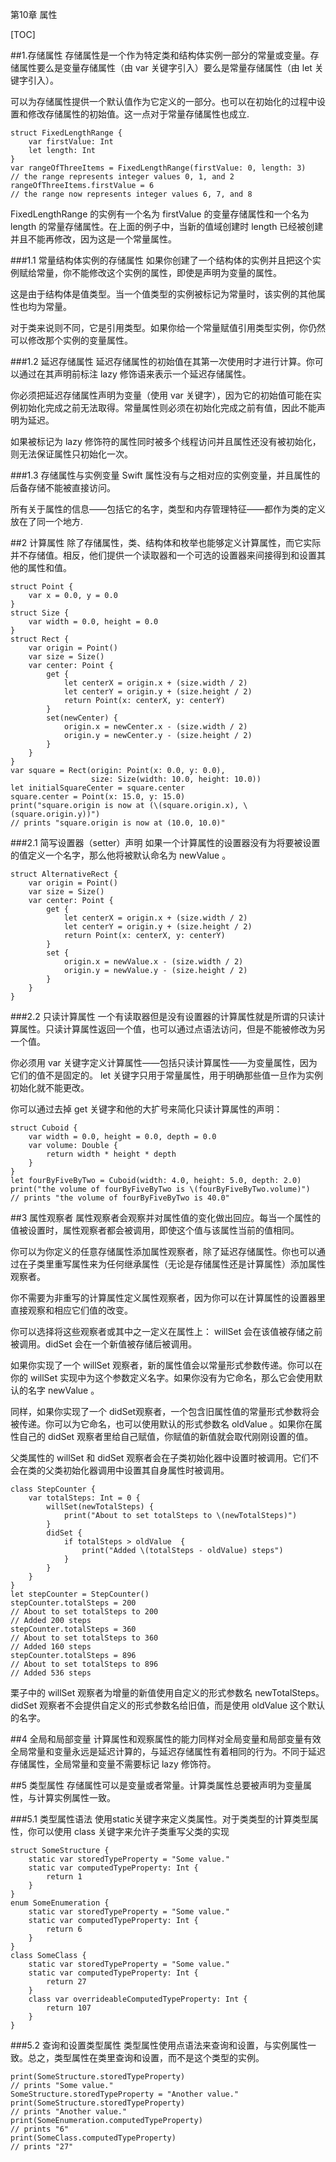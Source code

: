 第10章 属性

[TOC]


##1.存储属性
存储属性是一个作为特定类和结构体实例一部分的常量或变量。存储属性要么是变量存储属性（由 var  关键字引入）要么是常量存储属性（由 let  关键字引入）。

可以为存储属性提供一个默认值作为它定义的一部分。也可以在初始化的过程中设置和修改存储属性的初始值。这一点对于常量存储属性也成立.
```
struct FixedLengthRange {
    var firstValue: Int
    let length: Int
}
var rangeOfThreeItems = FixedLengthRange(firstValue: 0, length: 3)
// the range represents integer values 0, 1, and 2
rangeOfThreeItems.firstValue = 6
// the range now represents integer values 6, 7, and 8
```
FixedLengthRange 的实例有一个名为 firstValue 的变量存储属性和一个名为 length 的常量存储属性。在上面的例子中，当新的值域创建时 length 已经被创建并且不能再修改，因为这是一个常量属性。

###1.1 常量结构体实例的存储属性
如果你创建了一个结构体的实例并且把这个实例赋给常量，你不能修改这个实例的属性，即使是声明为变量的属性。

这是由于结构体是值类型。当一个值类型的实例被标记为常量时，该实例的其他属性也均为常量。

对于类来说则不同，它是引用类型。如果你给一个常量赋值引用类型实例，你仍然可以修改那个实例的变量属性。

###1.2 延迟存储属性
延迟存储属性的初始值在其第一次使用时才进行计算。你可以通过在其声明前标注 lazy 修饰语来表示一个延迟存储属性。

你必须把延迟存储属性声明为变量（使用 var 关键字），因为它的初始值可能在实例初始化完成之前无法取得。常量属性则必须在初始化完成之前有值，因此不能声明为延迟。

如果被标记为 lazy 修饰符的属性同时被多个线程访问并且属性还没有被初始化，则无法保证属性只初始化一次。

###1.3 存储属性与实例变量
Swift 属性没有与之相对应的实例变量，并且属性的后备存储不能被直接访问。

所有关于属性的信息——包括它的名字，类型和内存管理特征——都作为类的定义放在了同一个地方.

##2 计算属性
除了存储属性，类、结构体和枚举也能够定义计算属性，而它实际并不存储值。相反，他们提供一个读取器和一个可选的设置器来间接得到和设置其他的属性和值。
```
struct Point {
    var x = 0.0, y = 0.0
}
struct Size {
    var width = 0.0, height = 0.0
}
struct Rect {
    var origin = Point()
    var size = Size()
    var center: Point {
        get {
            let centerX = origin.x + (size.width / 2)
            let centerY = origin.y + (size.height / 2)
            return Point(x: centerX, y: centerY)
        }
        set(newCenter) {
            origin.x = newCenter.x - (size.width / 2)
            origin.y = newCenter.y - (size.height / 2)
        }
    }
}
var square = Rect(origin: Point(x: 0.0, y: 0.0),
                  size: Size(width: 10.0, height: 10.0))
let initialSquareCenter = square.center
square.center = Point(x: 15.0, y: 15.0)
print("square.origin is now at (\(square.origin.x), \(square.origin.y))")
// prints "square.origin is now at (10.0, 10.0)"
```

###2.1 简写设置器（setter）声明
如果一个计算属性的设置器没有为将要被设置的值定义一个名字，那么他将被默认命名为 newValue 。
```
struct AlternativeRect {
    var origin = Point()
    var size = Size()
    var center: Point {
        get {
            let centerX = origin.x + (size.width / 2)
            let centerY = origin.y + (size.height / 2)
            return Point(x: centerX, y: centerY)
        }
        set {
            origin.x = newValue.x - (size.width / 2)
            origin.y = newValue.y - (size.height / 2)
        }
    }
}
```

###2.2 只读计算属性
一个有读取器但是没有设置器的计算属性就是所谓的只读计算属性。只读计算属性返回一个值，也可以通过点语法访问，但是不能被修改为另一个值。

你必须用 var 关键字定义计算属性——包括只读计算属性——为变量属性，因为它们的值不是固定的。 let 关键字只用于常量属性，用于明确那些值一旦作为实例初始化就不能更改。

你可以通过去掉 get 关键字和他的大扩号来简化只读计算属性的声明：
```
struct Cuboid {
    var width = 0.0, height = 0.0, depth = 0.0
    var volume: Double {
        return width * height * depth
    }
}
let fourByFiveByTwo = Cuboid(width: 4.0, height: 5.0, depth: 2.0)
print("the volume of fourByFiveByTwo is \(fourByFiveByTwo.volume)")
// prints "the volume of fourByFiveByTwo is 40.0"
```

##3 属性观察者
属性观察者会观察并对属性值的变化做出回应。每当一个属性的值被设置时，属性观察者都会被调用，即使这个值与该属性当前的值相同。

你可以为你定义的任意存储属性添加属性观察者，除了延迟存储属性。你也可以通过在子类里重写属性来为任何继承属性（无论是存储属性还是计算属性）添加属性观察者。

你不需要为非重写的计算属性定义属性观察者，因为你可以在计算属性的设置器里直接观察和相应它们值的改变。

你可以选择将这些观察者或其中之一定义在属性上：
willSet 会在该值被存储之前被调用。didSet 会在一个新值被存储后被调用。

如果你实现了一个 willSet 观察者，新的属性值会以常量形式参数传递。你可以在你的 willSet 实现中为这个参数定义名字。如果你没有为它命名，那么它会使用默认的名字 newValue 。

同样，如果你实现了一个 didSet观察者，一个包含旧属性值的常量形式参数将会被传递。你可以为它命名，也可以使用默认的形式参数名 oldValue 。如果你在属性自己的 didSet 观察者里给自己赋值，你赋值的新值就会取代刚刚设置的值。

父类属性的 willSet 和 didSet 观察者会在子类初始化器中设置时被调用。它们不会在类的父类初始化器调用中设置其自身属性时被调用。
```
class StepCounter {
    var totalSteps: Int = 0 {
        willSet(newTotalSteps) {
            print("About to set totalSteps to \(newTotalSteps)")
        }
        didSet {
            if totalSteps > oldValue  {
                print("Added \(totalSteps - oldValue) steps")
            }
        }
    }
}
let stepCounter = StepCounter()
stepCounter.totalSteps = 200
// About to set totalSteps to 200
// Added 200 steps
stepCounter.totalSteps = 360
// About to set totalSteps to 360
// Added 160 steps
stepCounter.totalSteps = 896
// About to set totalSteps to 896
// Added 536 steps
```
栗子中的 willSet 观察者为增量的新值使用自定义的形式参数名 newTotalSteps。didSet 观察者不会提供自定义的形式参数名给旧值，而是使用 oldValue 这个默认的名字。

##4 全局和局部变量
计算属性和观察属性的能力同样对全局变量和局部变量有效
全局常量和变量永远是延迟计算的，与延迟存储属性有着相同的行为。不同于延迟存储属性，全局常量和变量不需要标记 lazy 修饰符。

##5 类型属性
存储属性可以是变量或者常量。计算类属性总要被声明为变量属性，与计算实例属性一致。

###5.1 类型属性语法
使用static关键字来定义类属性。对于类类型的计算类型属性，你可以使用 class 关键字来允许子类重写父类的实现
```
struct SomeStructure {
    static var storedTypeProperty = "Some value."
    static var computedTypeProperty: Int {
        return 1
    }
}
enum SomeEnumeration {
    static var storedTypeProperty = "Some value."
    static var computedTypeProperty: Int {
        return 6
    }
}
class SomeClass {
    static var storedTypeProperty = "Some value."
    static var computedTypeProperty: Int {
        return 27
    }
    class var overrideableComputedTypeProperty: Int {
        return 107
    }
}
```

###5.2 查询和设置类型属性
类型属性使用点语法来查询和设置，与实例属性一致。总之，类型属性在类里查询和设置，而不是这个类型的实例。
```
print(SomeStructure.storedTypeProperty)
// prints "Some value."
SomeStructure.storedTypeProperty = "Another value."
print(SomeStructure.storedTypeProperty)
// prints "Another value."
print(SomeEnumeration.computedTypeProperty)
// prints "6"
print(SomeClass.computedTypeProperty)
// prints "27"
```
